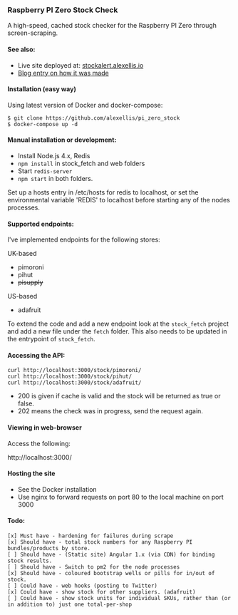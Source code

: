 ### Raspberry PI Zero Stock Check

A high-speed, cached stock checker for the Raspberry PI Zero through screen-scraping.

#### See also:

* Live site deployed at: [stockalert.alexellis.io](http://stockalert.alexellis.io/)
* [Blog entry on how it was made](http://blog.alexellis.io/rapid-prototype-docker-compose/)

#### Installation (easy way)

Using latest version of Docker and docker-compose:

```
$ git clone https://github.com/alexellis/pi_zero_stock
$ docker-compose up -d
```

#### Manual installation or development:

* Install Node.js 4.x, Redis
* `npm install` in stock_fetch and web folders
* Start `redis-server`
* `npm start` in both folders.

Set up a hosts entry in /etc/hosts for redis to localhost, or set the environmental variable 'REDIS' to localhost before starting any of the nodes processes.

#### Supported endpoints:

I've implemented endpoints for the following stores:

UK-based

* pimoroni
* pihut
* ~~pisupply~~

US-based

* adafruit

To extend the code and add a new endpoint look at the `stock_fetch` project and add a new file under the `fetch` folder. This also needs to be updated in the entrypoint of `stock_fetch`.

#### Accessing the API:

```
curl http://localhost:3000/stock/pimoroni/
curl http://localhost:3000/stock/pihut/
curl http://localhost:3000/stock/adafruit/
```

* 200 is given if cache is valid and the stock will be returned as true or false.
* 202 means the check was in progress, send the request again.

#### Viewing in web-browser

Access the following:

http://localhost:3000/

#### Hosting the site

* See the Docker installation
* Use nginx to forward requests on port 80 to the local machine on port 3000

#### Todo:

```
[x] Must have - hardening for failures during scrape
[x] Should have - total stock numbers for any Raspberry PI bundles/products by store.
[ ] Should have - (Static site) Angular 1.x (via CDN) for binding stock results. 
[ ] Should have - Switch to pm2 for the node processes
[x] Should have - coloured bootstrap wells or pills for in/out of stock.
[ ] Could have - web hooks (posting to Twitter)
[x] Could have - show stock for other suppliers. (adafruit)
[ ] Could have - show stock units for individual SKUs, rather than (or in addition to) just one total-per-shop
```

